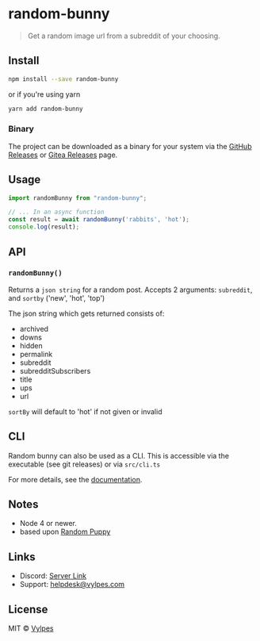 # random-bunny

> Get a random image url from a subreddit of your choosing.

## Install

```bash
npm install --save random-bunny
```

or if you're using yarn

```bash
yarn add random-bunny
```

### Binary

The project can be downloaded as a binary for your system via the [GitHub Releases](https://github.com/Vylpes/random-bunny/releases) or [Gitea Releases](https://gitea.vylpes.xyz/RabbitLabs/random-bunny/releases) page.


## Usage

```ts
import randomBunny from "random-bunny";

// ... In an async function
const result = await randomBunny('rabbits', 'hot');
console.log(result);
```

## API

### `randomBunny()`

Returns a `json string` for a random post. Accepts 2 arguments: `subreddit`, and `sortby` ('new', 'hot', 'top')

The json string which gets returned consists of:
- archived
- downs
- hidden
- permalink
- subreddit
- subredditSubscribers
- title
- ups
- url

`sortBy` will default to 'hot' if not given or invalid

## CLI

Random bunny can also be used as a CLI. This is accessible via the executable (see git releases) or via `src/cli.ts`

For more details, see the [documentation](https://docs.vylpes.xyz/books/random-bunny).

## Notes

* Node 4 or newer.
* based upon [Random Puppy](https://github.com/dylang/random-puppy)

## Links

* Discord: [Server Link](https://go.vylpes.xyz/A6HcA)
* Support: [helpdesk@vylpes.com](mailto:helpdesk@vylpes.com)

## License

MIT © [Vylpes](https://www.vylpes.com)